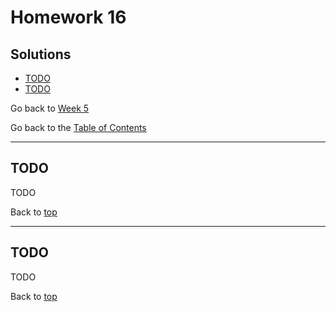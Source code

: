 # Homework 16

## Solutions

- [TODO](#todo)
- [TODO](#todo)

Go back to [Week 5](/Week%205/week-5-homeworks-solutions.md)

Go back to the [Table of Contents](/README.md)

---

## TODO

TODO

Back to [top](#solutions)

---

## TODO

TODO

Back to [top](#solutions)